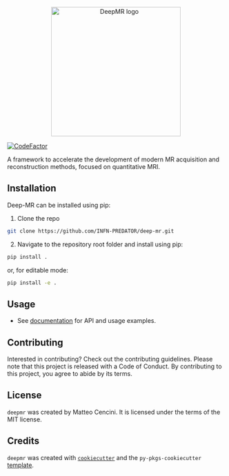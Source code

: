 <p align="center">
  <picture>
    <source media="(prefers-color-scheme: dark)" srcset="https://github.com/INFN-PREDATOR/deep-mr/blob/main/docs/source/figures/deepmr_logo_dark.png?raw=true">
    <source media="(prefers-color-scheme: light)" srcset="https://github.com/INFN-PREDATOR/deep-mr/blob/main/docs/source/figures/deepmr_logo.png?raw=true">
    <img alt="DeepMR logo" src="https://github.com/INFN-PREDATOR/deep-mr/blob/main/docs/source/figures/deepmr_logo.png?raw=true" width="300">
  </picture>
</p>

<!-- _README:START -->
<p align="left">
<a href="https://www.codefactor.io/repository/github/infn-predator/deep-mr"><img src="https://www.codefactor.io/repository/github/infn-predator/deep-mr/badge" alt="CodeFactor" /></a>
</p>
A framework to accelerate the development of modern MR acquisition and reconstruction methods, focused on quantitative MRI.

## Installation

Deep-MR can be installed using pip:

1. Clone the repo

```bash
git clone https://github.com/INFN-PREDATOR/deep-mr.git
```

2. Navigate to the repository root folder and install using pip:

```bash
pip install .
```

or, for editable mode:

```bash
pip install -e .
```

## Usage

- See [documentation](https://infn-predator.github.io/deep-mr/) for API and usage examples.

## Contributing

Interested in contributing? Check out the contributing guidelines. Please note that this project is released with a Code of Conduct. By contributing to this project, you agree to abide by its terms.

## License

`deepmr` was created by Matteo Cencini. It is licensed under the terms of the MIT license.

## Credits

`deepmr` was created with [`cookiecutter`](https://cookiecutter.readthedocs.io/en/latest/) and the `py-pkgs-cookiecutter` [template](https://github.com/py-pkgs/py-pkgs-cookiecutter).
<!-- _README:END -->
